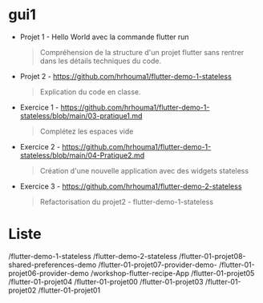 # gui1

- Projet 1 - Hello World avec la commande flutter run
  > Compréhension de la structure d'un projet flutter sans rentrer dans les détails techniques du code.
- Projet 2 - https://github.com/hrhouma1/flutter-demo-1-stateless
  > Explication du code en classe.
- Exercice 1 - https://github.com/hrhouma1/flutter-demo-1-stateless/blob/main/03-pratique1.md
  > Complétez les espaces vide
- Exercice 2 - https://github.com/hrhouma1/flutter-demo-1-stateless/blob/main/04-Pratique2.md
  > Création d'une nouvelle application avec des widgets stateless
- Exercice 3 - https://github.com/hrhouma1/flutter-demo-2-stateless
  > Refactorisation du projet2 - flutter-demo-1-stateless





# Liste

/flutter-demo-1-stateless
/flutter-demo-2-stateless
/flutter-01-projet08-shared-preferences-demo
/flutter-01-projet07-provider-demo-
/flutter-01-projet06-provider-demo
/workshop-flutter-recipe-App
/flutter-01-projet05
/flutter-01-projet04
/flutter-01-projet00
/flutter-01-projet03
/flutter-01-projet02
/flutter-01-projet01

